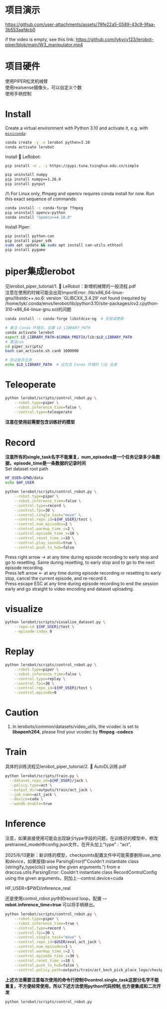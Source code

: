 # 项目演示

https://github.com/user-attachments/assets/79fe22a5-0589-43c9-9faa-3b553aafdcb0

if the video is empty, see this link: https://github.com/lykycy123/lerobot-piper/blob/main/W3_manipulator.mp4

# 项目硬件
使用PIPER松灵机械臂  
使用realsense摄像头，可以自定义个数  
使用手柄控制
# Install
Create a virtual environment with Python 3.10 and activate it, e.g. with [`miniconda`](https://docs.anaconda.com/free/miniconda/index.html):
```bash
conda create -y -n lerobot python=3.10
conda activate lerobot
```

Install 🤗 LeRobot:
```bash
pip install -e . -i https://pypi.tuna.tsinghua.edu.cn/simple

pip uninstall numpy
pip install numpy==1.26.0
pip install pynput
```

/!\ For Linux only, ffmpeg and opencv requires conda install for now. Run this exact sequence of commands:
```bash
conda install -c conda-forge ffmpeg
pip uninstall opencv-python
conda install "opencv>=4.10.0"
```

Install Piper:  
```bash
pip install python-can
pip install piper_sdk
sudo apt update && sudo apt install can-utils ethtool
pip install pygame
```

# piper集成lerobot
见lerobot_piper_tutorial/1. 🤗 LeRobot：新增机械臂的一般流程.pdf  
注意在使用的时候可能会出现ImportError: /lib/x86_64-linux-gnu/libstdc++.so.6: version `GLIBCXX_3.4.29' not found (required by /home/lyk/.conda/envs/lerobot/lib/python3.10/site-packages/cv2.cpython-310-x86_64-linux-gnu.so)的问题
```bash
conda install -c conda-forge libstdcxx-ng  # 安装或更新  

# 激活 Conda 环境后，设置 LD_LIBRARY_PATH  
conda activate lerobot  
export LD_LIBRARY_PATH=$CONDA_PREFIX/lib:$LD_LIBRARY_PATH  
# 激活can
cd piper_scripts/
bash can_activate.sh can0 1000000

# 验证是否生效  
echo $LD_LIBRARY_PATH  # 应包含 Conda 环境的 lib 目录

```

# Teleoperate
```bash
python lerobot/scripts/control_robot.py \
    --robot.type=piper \
    --robot.inference_time=false \
    --control.type=teleoperate
```

**注意在使用前需要包含训练好的模型**

# Record 
**注意所有的single_task名字不能重复，num_episodes是一个任务记录多少条数据，episode_time是一条数据的记录时间** \
Set dataset root path
```bash
HF_USER=$PWD/data
echo $HF_USER
```

```bash
python lerobot/scripts/control_robot.py \
    --robot.type=piper \
    --robot.inference_time=false \
    --control.type=record \
    --control.fps=30 \
    --control.single_task="move" \
    --control.repo_id=${HF_USER}/test \
    --control.num_episodes=2 \
    --control.warmup_time_s=2 \
    --control.episode_time_s=10 \
    --control.reset_time_s=10 \
    --control.play_sounds=true \
    --control.push_to_hub=false
```

Press right arrow -> at any time during episode recording to early stop and go to resetting. Same during resetting, to early stop and to go to the next episode recording.  
Press left arrow <- at any time during episode recording or resetting to early stop, cancel the current episode, and re-record it.  
Press escape ESC at any time during episode recording to end the session early and go straight to video encoding and dataset uploading.  

# visualize
```bash
python lerobot/scripts/visualize_dataset.py \
    --repo-id ${HF_USER}/test \
    --episode-index 0
```

# Replay
```bash
python lerobot/scripts/control_robot.py \
    --robot.type=piper \
    --robot.inference_time=false \
    --control.type=replay \
    --control.fps=30 \
    --control.repo_id=${HF_USER}/test \
    --control.episode=0
```

# Caution

1. In lerobots/common/datasets/video_utils, the vcodec is set to **libopenh264**, please find your vcodec by **ffmpeg -codecs**


# Train
具体的训练流程见lerobot_piper_tutorial/2. 🤗 AutoDL训练.pdf
```bash
python lerobot/scripts/train.py \
  --dataset.repo_id=${HF_USER}/jack \
  --policy.type=act \
  --output_dir=outputs/train/act_jack \
  --job_name=act_jack \
  --device=cuda \
  --wandb.enable=true
``` 


# Inference

注意，如果直接使用可能会出现缺少type字段的问题，在训练好的模型中，修改pretrained_model中config.json文件，在开头加上"type" : "act",

2025/6/13更新：新训练的模型，checkpoints配置文件中可能需要删除use_amp和device，如果报错raise ParsingError(f"Couldn't instantiate class {stringify_type(cls)} using the given arguments.") from e
draccus.utils.ParsingError: Couldn't instantiate class RecordControlConfig using the given arguments，则加上--control.device=cuda

HF_USER=$PWD/inference_real

还是使用control_robot.py中的record loop，配置 **--robot.inference_time=true** 可以将手柄移出。
```bash
python lerobot/scripts/control_robot.py \
    --robot.type=piper \
    --robot.inference_time=true \
    --control.type=record \
    --control.fps=30 \
    --control.single_task="move" \
    --control.repo_id=$USER/eval_act_jack \
    --control.num_episodes=1 \
    --control.warmup_time_s=2 \
    --control.episode_time_s=30 \
    --control.reset_time_s=10 \
    --control.push_to_hub=false \
    --control.policy.path=outputs/train/act_koch_pick_place_lego/checkpoints/latest/pretrained_model
```

**上述方法需要注意每次使用的命令行控制中control.single_task这部分名字不能重复，不方便经常使用，所以下述方法使用python代码控制,也方便集成和二次开发**
```bash
python lerobot/scripts/control_robot.py 
```
